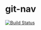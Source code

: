 # git-nav

[![Build Status](https://travis-ci.org/denisBe/git-nav.svg?branch=master)](https://travis-ci.org/denisBe/git-nav)

